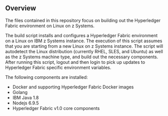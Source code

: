 Overview
--------

The files contained in this repository focus on building out the Hyperledger Fabric environment on Linux on z Systems.

The build script installs and configures a Hyperledger Fabric environment on a Linux on
IBM z Systems instance.  The execution of this script assumes that you are starting
from a new Linux on z Systems instance.  The script will autodetect the Linux
distribution (currently RHEL, SLES, and Ubuntu) as well as the z Systems machine
type, and build out the necessary components.  After running this script, logout and
then login to pick up updates to Hyperledger Fabric specific environment variables.

The following components are installed:
- Docker and supporting Hyperledger Fabric Docker images
- Golang
- IBM Java 1.8
- Nodejs 6.9.5
- Hyperledger Fabric v1.0 core components

